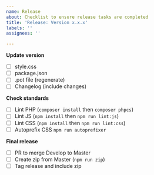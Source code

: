 ```yaml
---
name: Release
about: Checklist to ensure release tasks are completed
title: 'Release: Version x.x.x'
labels: ''
assignees: ''

---
```


**Update version**
- [ ] style.css
- [ ] package.json
- [ ] .pot file (regenerate)
- [ ] Changelog (include changes)

**Check standards**
- [ ] Lint PHP (`composer install` then `composer phpcs`)
- [ ] Lint JS (`npm install` then `npm run lint:js`)
- [ ] Lint CSS (`npm install` then `npm run lint:css`)
- [ ] Autoprefix CSS `npm run autoprefixer`

**Final release**
- [ ] PR to merge Develop to Master
- [ ] Create zip from Master (`npm run zip`)
- [ ] Tag release and include zip
